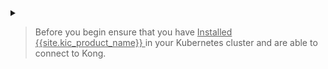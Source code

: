 <details markdown="1">
<summary>
<blockquote class="note">
  <p style="cursor: pointer">Before you begin ensure that you have <u>Installed {{site.kic_product_name}} </u> in your Kubernetes cluster and are able to connect to Kong.</p>
</blockquote>
</summary>

{% unless include.disable_gateway_api %}
## Install the Gateway APIs

If you wish to use the Gateway APIs examples, ensure that you enable support for [
Gateway APIs in KIC](/kubernetes-ingress-controller/{{page.kong_version}}/deployment/install-gateway-apis).
{% endunless %}

## Prerequisites

### Install Kong
You can install Kong in your Kubernetes cluster using [Helm](https://helm.sh/).
1. Add the Kong Helm charts:

    ```bash
    helm repo add kong https://charts.konghq.com
    helm repo update
    ```

1. Install {{site.kic_product_name}} and {{ site.base_gateway }} with Helm:

    ```bash
    helm install kong kong/ingress -n kong --create-namespace
    ```

### Test connectivity to Kong

Kubernetes exposes the proxy through a Kubernetes service. Run the following commands to store the load balancer IP address in a variable named `PROXY_IP`:

1. Populate `$PROXY_IP` for future commands:

    ```bash
    export PROXY_IP=$(kubectl get -o jsonpath="{.status.loadBalancer.ingress[0].ip}" service -n kong kong-gateway-proxy)
    
    echo "Proxy IP: $PROXY_IP"
    ```

2. Ensure that you can call the proxy IP:

    ```bash
    curl -i $PROXY_IP
    ```

    The results should look like this:

    ```bash
    HTTP/1.1 404 Not Found
    Content-Type: application/json; charset=utf-8
    Connection: keep-alive
    Content-Length: 48
    X-Kong-Response-Latency: 0
    Server: kong/3.0.0
  
    {"message":"no Route matched with those values"}
    ```

    If you are not able to connect to Kong, read the [deployment guide](/kubernetes-ingress-controller/{{ page.release }}/deployment/overview/).

</details>
